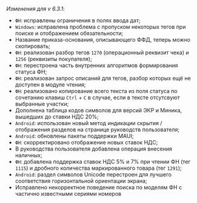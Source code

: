 _Изменения для v 6.3.1_:
- `ФН`: исправлены ограничения в полях ввода дат;
- `Windows`: исправлена проблема с пропуском некоторых тегов при поиске и отображением обязательности;
- Название приказа-основания, описывающего ФФД, теперь можно скопировать;
- `ФН`: реализован разбор тегов `1270` (операционный реквизит чека) и `1256` (реквизиты покупателя);
- `ФН`: перестроена часть внутренних алгоритмов формирования статуса ФН;
- `ФН`: реализован запрос описаний для тегов, разбор которых ещё не доступен в модуле чтения;
- `ФН`: реализовано копирование всего текста из поля статуса по сочетанию клавиш `Ctrl` + `C` в случае, если в тексте отсутсвуют выбранные участки;
- Дополнена таблица кодов символов для версий ЭКР и Миника, вышедших до ставки НДС 20%;
- `Android`: использован новый метод индикации скрытия / отображения разделов на странице руководств пользователя;
- `Android`: обновлены пакеты поддержки MAUI;
- `ФН`: скорректировано отображение новых ставок НДС;
- В руководства пользователя добавлена операция внесения наличных;
- `ФН`: добавлена поддержка ставок НДС 5% и 7% при чтении ФН (тег `1115`) и дробного количества маркированного товара (тег `1291`);
- `Android`: раздел символов Unicode перестроен для лучшего соответствия горизонтальной ориентации экрана;
- Исправлено некорректное поведение поиска по моделям ФН с частично известными сериями номеров
